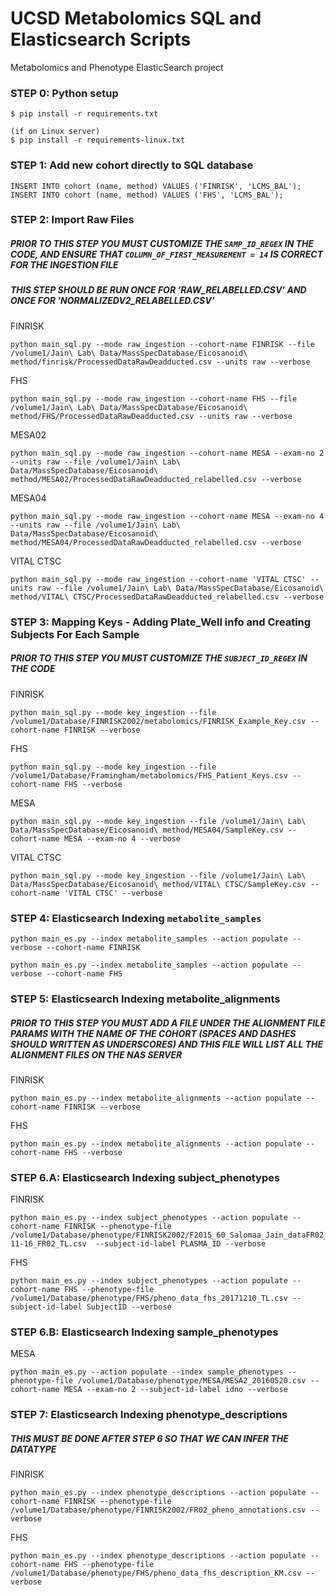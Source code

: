 # UCSD Metabolomics SQL and Elasticsearch Scripts
Metabolomics and Phenotype ElasticSearch project

### STEP 0: Python setup
```
$ pip install -r requirements.txt

(if on Linux server)
$ pip install -r requirements-linux.txt
```

### STEP 1: Add new cohort directly to SQL database
```
INSERT INTO cohort (name, method) VALUES ('FINRISK', 'LCMS_BAL');
INSERT INTO cohort (name, method) VALUES ('FHS', 'LCMS_BAL');
```

### STEP 2: Import Raw Files
##### PRIOR TO THIS STEP YOU MUST CUSTOMIZE THE `SAMP_ID_REGEX` IN THE CODE, AND ENSURE THAT `COLUMN_OF_FIRST_MEASUREMENT = 14` IS CORRECT FOR THE INGESTION FILE
##### THIS STEP SHOULD BE RUN ONCE FOR 'RAW_RELABELLED.CSV' AND ONCE FOR 'NORMALIZEDV2_RELABELLED.CSV'

FINRISK
```
python main_sql.py --mode raw_ingestion --cohort-name FINRISK --file /volume1/Jain\ Lab\ Data/MassSpecDatabase/Eicosanoid\ method/finrisk/ProcessedDataRawDeadducted.csv --units raw --verbose
```

FHS
```
python main_sql.py --mode raw_ingestion --cohort-name FHS --file /volume1/Jain\ Lab\ Data/MassSpecDatabase/Eicosanoid\ method/FHS/ProcessedDataRawDeadducted.csv --units raw --verbose
```

MESA02
```
python main_sql.py --mode raw_ingestion --cohort-name MESA --exam-no 2 --units raw --file /volume1/Jain\ Lab\ Data/MassSpecDatabase/Eicosanoid\ method/MESA02/ProcessedDataRawDeadducted_relabelled.csv --verbose
```

MESA04
```
python main_sql.py --mode raw_ingestion --cohort-name MESA --exam-no 4 --units raw --file /volume1/Jain\ Lab\ Data/MassSpecDatabase/Eicosanoid\ method/MESA04/ProcessedDataRawDeadducted_relabelled.csv --verbose
```

VITAL CTSC
```
python main_sql.py --mode raw_ingestion --cohort-name 'VITAL CTSC' --units raw --file /volume1/Jain\ Lab\ Data/MassSpecDatabase/Eicosanoid\ method/VITAL\ CTSC/ProcessedDataRawDeadducted_relabelled.csv --verbose
```

### STEP 3: Mapping Keys - Adding Plate_Well info and Creating Subjects For Each Sample
##### PRIOR TO THIS STEP YOU MUST CUSTOMIZE THE `SUBJECT_ID_REGEX` IN THE CODE

FINRISK
```
python main_sql.py --mode key_ingestion --file /volume1/Database/FINRISK2002/metabolomics/FINRISK_Example_Key.csv --cohort-name FINRISK --verbose
```

FHS
```
python main_sql.py --mode key_ingestion --file /volume1/Database/Framingham/metabolomics/FHS_Patient_Keys.csv --cohort-name FHS --verbose
```

MESA
```
python main_sql.py --mode key_ingestion --file /volume1/Jain\ Lab\ Data/MassSpecDatabase/Eicosanoid\ method/MESA04/SampleKey.csv --cohort-name MESA --exam-no 4 --verbose
```

VITAL CTSC
```
python main_sql.py --mode key_ingestion --file /volume1/Jain\ Lab\ Data/MassSpecDatabase/Eicosanoid\ method/VITAL\ CTSC/SampleKey.csv --cohort-name 'VITAL CTSC' --verbose
```

### STEP 4: Elasticsearch Indexing `metabolite_samples`

```
python main_es.py --index metabolite_samples --action populate --verbose --cohort-name FINRISK
```

```
python main_es.py --index metabolite_samples --action populate --verbose --cohort-name FHS
```

### STEP 5: Elasticsearch Indexing metabolite_alignments
##### PRIOR TO THIS STEP YOU MUST ADD A FILE UNDER THE ALIGNMENT FILE PARAMS WITH THE NAME OF THE COHORT (SPACES AND DASHES SHOULD WRITTEN AS UNDERSCORES) AND THIS FILE WILL LIST ALL THE ALIGNMENT FILES ON THE NAS SERVER

FINRISK
```
python main_es.py --index metabolite_alignments --action populate --cohort-name FINRISK --verbose
```

FHS
```
python main_es.py --index metabolite_alignments --action populate --cohort-name FHS --verbose
```

### STEP 6.A: Elasticsearch Indexing subject_phenotypes


FINRISK
```
python main_es.py --index subject_phenotypes --action populate --cohort-name FINRISK --phenotype-file /volume1/Database/phenotype/FINRISK2002/F2015_60_Salomaa_Jain_dataFR02_FU16_2018-11-16_FR02_TL.csv  --subject-id-label PLASMA_ID --verbose
```

FHS
```
python main_es.py --index subject_phenotypes --action populate --cohort-name FHS --phenotype-file /volume1/Database/phenotype/FHS/pheno_data_fhs_20171210_TL.csv --subject-id-label SubjectID --verbose
```

### STEP 6.B: Elasticsearch Indexing sample_phenotypes

MESA
```
python main_es.py --action populate --index sample_phenotypes --phenotype-file /volume1/Database/phenotype/MESA/MESA2_20160520.csv --cohort-name MESA --exam-no 2 --subject-id-label idno --verbose
```

### STEP 7: Elasticsearch Indexing phenotype_descriptions
##### THIS MUST BE DONE AFTER STEP 6 SO THAT WE CAN INFER THE DATATYPE

FINRISK
```
python main_es.py --index phenotype_descriptions --action populate --cohort-name FINRISK --phenotype-file /volume1/Database/phenotype/FINRISK2002/FR02_pheno_annotations.csv --verbose
```

FHS
```
python main_es.py --index phenotype_descriptions --action populate --cohort-name FHS --phenotype-file /volume1/Database/phenotype/FHS/pheno_data_fhs_description_KM.csv --verbose
```
